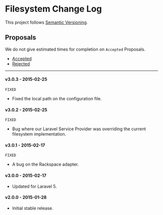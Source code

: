 # Filesystem Change Log

This project follows [Semantic Versioning](CONTRIBUTING.md).

## Proposals

We do not give estimated times for completion on `Accepted` Proposals.

- [Accepted](https://github.com/cartalyst/filesystem/labels/Accepted)
- [Rejected](https://github.com/cartalyst/filesystem/labels/Rejected)

---

#### v3.0.3 - 2015-02-25

`FIXED`

- Fixed the local path on the configuration file.

#### v3.0.2 - 2015-02-25

`FIXED`

- Bug where our Laravel Service Provider was overriding the current filesystem implementation.

#### v3.0.1 - 2015-02-17

`FIXED`

- A bug on the Rackspace adapter.

#### v3.0.0 - 2015-02-17

- Updated for Laravel 5.

#### v2.0.0 - 2015-01-28

- Initial stable release.
